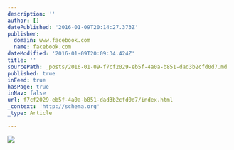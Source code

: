 ```yaml
---
description: ''
author: []
datePublished: '2016-01-09T20:14:27.373Z'
publisher:
  domain: www.facebook.com
  name: facebook.com
dateModified: '2016-01-09T20:09:34.424Z'
title: ''
sourcePath: _posts/2016-01-09-f7cf2029-eb5f-4a0a-b851-dad3b2cfd0d7.md
published: true
inFeed: true
hasPage: true
inNav: false
url: f7cf2029-eb5f-4a0a-b851-dad3b2cfd0d7/index.html
_context: 'http://schema.org'
_type: Article

---
```

![](https://scontent-iad3-1.xx.fbcdn.net/hphotos-xpl1/v/t1.0-9/1497487_627026704034145_1059195451_n.jpg?oh=055abf1af601c768a05ea27f25f626bc&oe=56FFFD22)